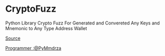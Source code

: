 # CryptoFuzz


Python Library Crypto Fuzz For Generated and Convereted Any Keys and Mnemonic to Any Type Address Wallet

[Source](https://github.com/Pymmdrza/cryptoFuzz)

[Programmer :@PyMmdrza](https://github.com/Pymmdrza)


<!--

**Here are some ideas to get you started:**

🙋‍♀️ A short introduction - what is your organization all about?
🌈 Contribution guidelines - how can the community get involved?
👩‍💻 Useful resources - where can the community find your docs? Is there anything else the community should know?
🍿 Fun facts - what does your team eat for breakfast?
🧙 Remember, you can do mighty things with the power of [Markdown](https://docs.github.com/github/writing-on-github/getting-started-with-writing-and-formatting-on-github/basic-writing-and-formatting-syntax)
-->
